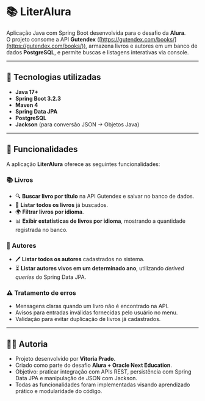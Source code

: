 # 📚 LiterAlura

Aplicação Java com Spring Boot desenvolvida para o desafio da **Alura**.  
O projeto consome a API **Gutendex** ([https://gutendex.com/books/](https://gutendex.com/books/)), armazena livros e autores em um banco de dados **PostgreSQL**, e permite buscas e listagens interativas via console.

---

## 🚀 Tecnologias utilizadas
- **Java 17+**
- **Spring Boot 3.2.3**
- **Maven 4**
- **Spring Data JPA**
- **PostgreSQL**
- **Jackson** (para conversão JSON → Objetos Java)

---

## 📑 Funcionalidades

A aplicação **LiterAlura** oferece as seguintes funcionalidades:

### 📚 Livros
- 🔍 **Buscar livro por título** na API Gutendex e salvar no banco de dados.  
- 📜 **Listar todos os livros** já buscados.  
- 🌍 **Filtrar livros por idioma**. 
- 📊 **Exibir estatísticas de livros por idioma**, mostrando a quantidade registrada no banco.  

### 👤 Autores
- 🖊️ **Listar todos os autores** cadastrados no sistema.  
- ⏳ **Listar autores vivos em um determinado ano**, utilizando *derived queries* do Spring Data JPA.  

### ⚠️ Tratamento de erros
- Mensagens claras quando um livro não é encontrado na API.  
- Avisos para entradas inválidas fornecidas pelo usuário no menu.  
- Validação para evitar duplicação de livros já cadastrados.

---

## 👩‍💻 Autoria

- Projeto desenvolvido por **Vitoria Prado**.  
- Criado como parte do desafio **Alura + Oracle Next Education**.  
- Objetivo: praticar integração com APIs REST, persistência com Spring Data JPA e manipulação de JSON com Jackson.  
- Todas as funcionalidades foram implementadas visando aprendizado prático e modularidade do código.
